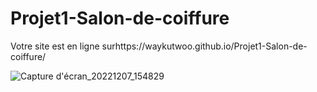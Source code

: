 # Projet1-Salon-de-coiffure
Votre site est en ligne surhttps://waykutwoo.github.io/Projet1-Salon-de-coiffure/



![Capture d'écran_20221207_154829](https://user-images.githubusercontent.com/106766135/206183567-db2090ec-5bed-4e4a-a486-8c85223a892a.png)
